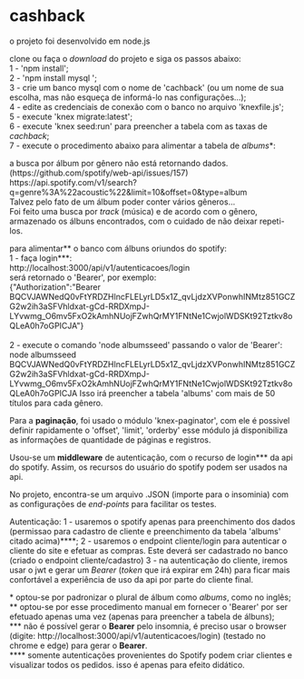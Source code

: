 # cashback
<p>
o projeto foi desenvolvido em node.js
<p>
clone ou faça o <i>download</i> do projeto e siga os passos abaixo:<br>
1 - 'npm install';<br>
2 - 'npm install mysql ';<br>
3 - crie um banco mysql com o nome de 'cachback' (ou um nome de sua escolha, mas não esqueça de informá-lo nas configurações...);<br>
4 - edite as credenciais de conexão com o banco no arquivo 'knexfile.js';<br>
5 - execute 'knex migrate:latest';<br>
6 - execute 'knex seed:run' para preencher a tabela com as taxas de <i>cachback</i>;<br>
7 - execute o procedimento abaixo para alimentar a tabela de <i>albums</i>*:<br>
<p>
a busca por álbum por gênero não está retornando dados. (https://github.com/spotify/web-api/issues/157)<br>
https://api.spotify.com/v1/search?q=genre%3A%22acoustic%22&limit=10&offset=0&type=album<br>
 Talvez pelo fato de um álbum poder conter vários gêneros...
<br>
 Foi feito uma busca por <i>track</i> (música) e de acordo com o gênero, armazenado os álbuns encontrados, com o cuidado de não deixar repeti-los.<br>
<p>
para alimentar** o banco com álbuns oriundos do spotify:<br>
1 - faça login***:<br>
http://localhost:3000/api/v1/autenticacoes/login<br>
será retornado o 'Bearer', por exemplo:<br>
{"Authorization":"Bearer BQCVJAWNedQ0vFtYRDZHlncFLELyrLD5x1Z_qvLjdzXVPonwhINMtz851GCZG2w2ih3aSFVhldxat-gCd-RRDXmpJ-LYvwmg_O6mv5FxO2kAmhNUojFZwhQrMY1FNtNe1CwjolWDSKt92Tztkv8oQLeA0h7oGPICJA"}<br>
<br>
2 - execute o comando 'node albumsseed' passando o valor de 'Bearer':
node albumsseed BQCVJAWNedQ0vFtYRDZHlncFLELyrLD5x1Z_qvLjdzXVPonwhINMtz851GCZG2w2ih3aSFVhldxat-gCd-RRDXmpJ-LYvwmg_O6mv5FxO2kAmhNUojFZwhQrMY1FNtNe1CwjolWDSKt92Tztkv8oQLeA0h7oGPICJA
Isso irá preencher a tabela 'albums' com mais de 50 títulos para cada gênero.<br>
<p>
 Para a <strong>paginação</strong>, foi usado o módulo 'knex-paginator', com ele é possivel definir rapidamente o 'offset', 'limit', 'orderby' esse módulo já disponibiliza as informações de quantidade de páginas e registros.
<p>
  Usou-se um <strong>middleware</strong> de autenticação, com o recurso de login*** da api do spotify. Assim, os recursos do usuário do spotify podem ser usados na api.
<p>  
  No projeto, encontra-se um arquivo .JSON (importe para o insominia) com as configurações de <i>end-points</i> para facilitar os testes.
  <p>
  Autenticação:
1 - usaremos o spotify apenas para preenchimento dos dados (permissao para cadastro de cliente e preenchimento da tabela 'albums' citado acima)****;
2 - usaremos o endpoint cliente/login para autenticar o cliente do site e efetuar as compras. Este deverá ser cadastrado no banco (criado o endpoint cliente/cadastro)
3 - na autenticação do cliente, iremos usar o jwt e gerar um <i>Bearer</i> (<i>token</i> que irá expirar em 24h) para ficar mais confortável a experiência de uso da api por parte do cliente final.
<p>
   &#42; optou-se por padronizar o plural de álbum como <i>albums</i>, como no inglês;<br>
** optou-se por esse procedimento manual em fornecer o 'Bearer' por ser efetuado apenas uma vez (apenas para preencher a tabela de álbuns);<br>
*** não é possível gerar o <strong>Bearer</strong> pelo insomnia, é preciso usar o browser (digite: http://localhost:3000/api/v1/autenticacoes/login) (testado no chrome e edge)  para gerar o <strong>Bearer</strong>.<br>
**** somente autenticações provenientes do Spotify podem criar clientes e visualizar todos os pedidos. isso é apenas para efeito didático.
